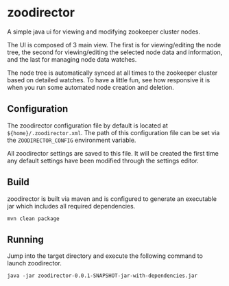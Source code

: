 zoodirector
===========

A simple java ui for viewing and modifying zookeeper cluster nodes.

The UI is composed of 3 main view. The first is for viewing/editing the node tree, the second for viewing/editing the selected node data and information, and the last for managing node data watches.

The node tree is automatically synced at all times to the zookeeper cluster based on detailed watches. To have a little fun, see how responsive it is when you run some automated node creation and deletion.

Configuration
-------------

The zoodirector configuration file by default is located at ```${home}/.zoodirector.xml```. The path of this configuration file can be set via the ```ZOODIRECTOR_CONFIG``` environment variable.

All zoodirector settings are saved to this file. It will be created the first time any default settings have been modified through the settings editor.

Build
-----
zoodirector is built via maven and is configured to generate an executable jar which includes all required dependencies.

	mvn clean package

Running
-------
Jump into the target directory and execute the following command to launch zoodirector.

	java -jar zoodirector-0.0.1-SNAPSHOT-jar-with-dependencies.jar